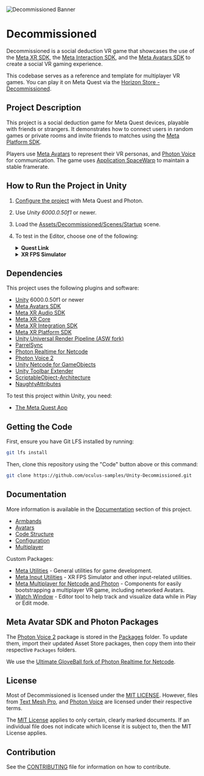 ![Decommissioned Banner](./Documentation/Media/banner.png "Decommissioned")

# Decommissioned

Decommissioned is a social deduction VR game that showcases the use of the [Meta XR SDK](https://developers.meta.com/horizon/downloads/package/meta-xr-core-sdk/), the [Meta Interaction SDK](https://developers.meta.com/horizon/documentation/unity/unity-isdk-interaction-sdk-overview/), and the [Meta Avatars SDK](https://developers.meta.com/horizon/documentation/unity/meta-avatars-overview/) to create a social VR gaming experience.

This codebase serves as a reference and template for multiplayer VR games. You can play it on Meta Quest via the [Horizon Store - Decommissioned](https://www.meta.com/en-gb/experiences/decommissioned/5756827011021749/).

## Project Description

This project is a social deduction game for Meta Quest devices, playable with friends or strangers. It demonstrates how to connect users in random games or private rooms and invite friends to matches using the [Meta Platform SDK](https://developers.meta.com/horizon/documentation/unity/ps-platform-intro/).

Players use [Meta Avatars](https://developers.meta.com/horizon/documentation/unity/meta-avatars-overview/) to represent their VR personas, and [Photon Voice](https://assetstore.unity.com/packages/tools/audio/photon-voice-2-130518) for communication. The game uses [Application SpaceWarp](https://developers.meta.com/horizon/documentation/unity/unity-asw/) to maintain a stable framerate.

## How to Run the Project in Unity

1. [Configure the project](./Documentation/Configuration.md) with Meta Quest and Photon.
2. Use *Unity 6000.0.50f1* or newer.
3. Load the [Assets/Decommissioned/Scenes/Startup](./Assets/Decommissioned/Scenes/Startup.unity) scene.
4. To test in the Editor, choose one of the following:

    <details>
      <summary><b>Quest Link</b></summary>

    - Enable Quest Link:
        - Put on your headset, go to "Quick Settings", and select "Quest Link" (or "Quest Air Link" if using Air Link).
        - Select your desktop from the list, then select "Launch". This opens the Quest Link app, allowing desktop control from your headset.
    - With the headset on, select "Desktop" from the control panel in front of you. You should see your desktop in VR.
    - Navigate to Unity and press "Play"; the application should launch on your headset automatically.
    </details>
    <details>
      <summary><b>XR FPS Simulator</b></summary>

    - In Unity, press "Play" and enjoy the simulated XR controls!
    - Review the [XR FPS Simulator documentation](./Packages/com.meta.utilities.input/README.md#xr-device-fps-simulator) for more information.
        - Note: The mouse is [captured by the simulator](./Packages/com.meta.utilities.input/README.md#mouse-capture) when in play mode. To use the mouse in-game (such as to interact with menus), hold Left Alt.
    </details>

## Dependencies

This project uses the following plugins and software:

- [Unity](https://unity.com/download) 6000.0.50f1 or newer
- [Meta Avatars SDK](https://assetstore.unity.com/packages/tools/integration/meta-avatars-sdk-271958)
- [Meta XR Audio SDK](https://assetstore.unity.com/packages/tools/integration/meta-xr-audio-sdk-264557)
- [Meta XR Core](https://assetstore.unity.com/packages/tools/integration/meta-xr-core-sdk-269169)
- [Meta XR Integration SDK](https://assetstore.unity.com/packages/tools/integration/meta-xr-interaction-sdk-265014)
- [Meta XR Platform SDK](https://assetstore.unity.com/packages/tools/integration/meta-xr-platform-sdk-262366)
- [Unity Universal Render Pipeline (ASW fork)](https://developers.meta.com/horizon/documentation/unity/unity-asw/#how-to-enable-appsw-in-app)
- [ParrelSync](https://github.com/brogan89/ParrelSync)
- [Photon Realtime for Netcode](https://github.com/Unity-Technologies/multiplayer-community-contributions/tree/main/Transports/com.community.netcode.transport.photon-realtime)
- [Photon Voice 2](https://assetstore.unity.com/packages/tools/audio/photon-voice-2-130518)
- [Unity Netcode for GameObjects](https://github.com/Unity-Technologies/com.unity.netcode.gameobjects)
- [Unity Toolbar Extender](https://github.com/marijnz/unity-toolbar-extender.git)
- [ScriptableObject-Architecture](https://github.com/DanielEverland/ScriptableObject-Architecture)
- [NaughtyAttributes](https://github.com/dbrizov/NaughtyAttributes)

To test this project within Unity, you need:

- [The Meta Quest App](https://www.meta.com/quest/setup/)

## Getting the Code

First, ensure you have Git LFS installed by running:

```sh
git lfs install
```

Then, clone this repository using the "Code" button above or this command:

```sh
git clone https://github.com/oculus-samples/Unity-Decommissioned.git
```

## Documentation

More information is available in the [Documentation](./Documentation) section of this project.

- [Armbands](./Documentation/Armbands.md)
- [Avatars](./Documentation/Avatars.md)
- [Code Structure](./Documentation/CodeStructure.md)
- [Configuration](./Documentation/Configuration.md)
- [Multiplayer](./Documentation/Multiplayer.md)

Custom Packages:

- [Meta Utilities](./Packages/com.meta.utilities/) - General utilities for game development.
- [Meta Input Utilities](./Packages/com.meta.utilities.input/) - XR FPS Simulator and other input-related utilities.
- [Meta Multiplayer for Netcode and Photon](./Packages/com.meta.multiplayer.netcode-photon/) - Components for easily bootstrapping a multiplayer VR game, including networked Avatars.
- [Watch Window](./Packages/com.meta.utilities.watch-window/) - Editor tool to help track and visualize data while in Play or Edit mode.

## Meta Avatar SDK and Photon Packages

The [Photon Voice 2](https://assetstore.unity.com/packages/tools/audio/photon-voice-2-130518) package is stored in the [Packages](./Packages) folder. To update them, import their updated Asset Store packages, then copy them into their respective `Packages` folders.

We use the [Ultimate GloveBall fork of Photon Realtime for Netcode](https://github.com/oculus-samples/Unity-UltimateGloveBall/tree/d48bb48d3232fd3e9e753f127b3d49b04ae4885f/Packages/com.community.netcode.transport.photon-realtime%40b28923aa5d).

## License

Most of Decommissioned is licensed under the [MIT LICENSE](./LICENSE). However, files from [Text Mesh Pro](https://unity.com/legal/licenses/unity-companion-license), and [Photon Voice](./Packages/Photon/Photon/license.txt) are licensed under their respective terms.

The [MIT License](./Assets/Decommissioned/LICENSE) applies to only certain, clearly marked documents. If an individual file does not indicate which license it is subject to, then the MIT License applies.

## Contribution

See the [CONTRIBUTING](./CONTRIBUTING.md) file for information on how to contribute.
